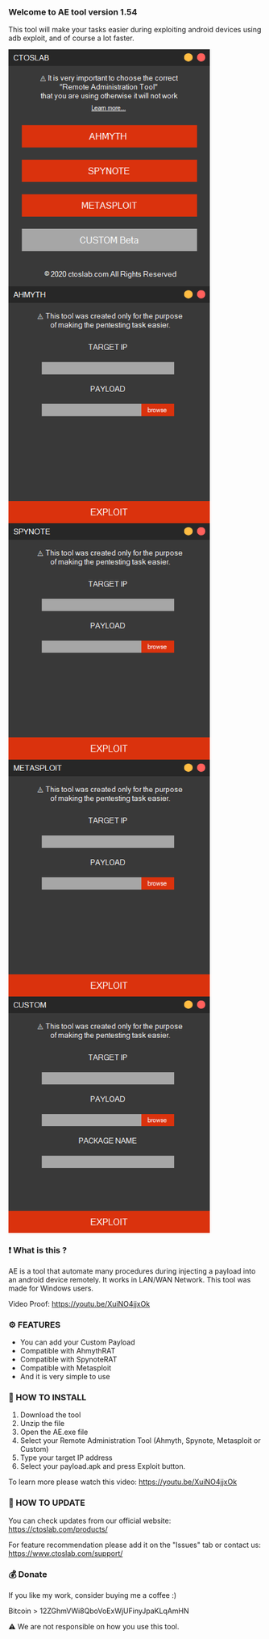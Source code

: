 ### Welcome to AE tool version 1.54

This tool will make your tasks easier during exploiting android devices using adb exploit, and of course a lot faster.

<img src="screenshots/Start.jpg" width=400 align="center">

<img src="screenshots/Ahmyth.jpg" width=400 align="center">

<img src="screenshots/Spynote.jpg" width=400 align="center">

<img src="screenshots/Metasploit.jpg" width=400 align="center">

<img src="screenshots/Custom.jpg" width=400 align="center">

### ❗ What is this ?

AE is a tool that automate many procedures during injecting a payload into an android device remotely. It works in LAN/WAN Network. This tool was made for Windows users.

Video Proof: https://youtu.be/XuiNO4jjxOk

### ⚙️ FEATURES

- You can add your Custom Payload
- Compatible with AhmythRAT
- Compatible with SpynoteRAT
- Compatible with Metasploit
- And it is very simple to use

### 📖 HOW TO INSTALL

1. Download the tool
2. Unzip the file
3. Open the AE.exe file
4. Select your Remote Administration Tool (Ahmyth, Spynote, Metasploit or Custom)
5. Type your target IP address
6. Select your payload.apk and press Exploit button.

To learn more please watch this video: https://youtu.be/XuiNO4jjxOk

### 📡 HOW TO UPDATE

You can check updates from our official website:
https://ctoslab.com/products/


For feature recommendation please add it on the "Issues" tab or contact us:
https://www.ctoslab.com/support/

### 💰 Donate

If you like my work, consider buying me a coffee :)

Bitcoin > 12ZGhmVWi8QboVoExWjUFinyJpaKLqAmHN

⚠️ We are not responsible on how you use this tool. 
